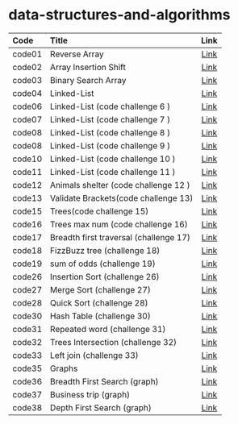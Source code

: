 # data-structures-and-algorithms



| Code   | Title                                  |                       Link                       |
|:-------|:---------------------------------------|:------------------------------------------------:|
| code01 | Reverse Array                          |      [Link](./arrayrev/ChallengeREADME.md)       |
| code02 | Array Insertion Shift                  | [Link](./array-insert-shift/ChallengeReadne2.md) |
| code03 | Binary Search Array                    |    [Link](./binarySearch/ChallengeReadme.md)     |
| code04 | Linked-List                            |          [Link](./linkedList/ReadMe.md)          |
| code06 | Linked-List (code challenge 6 )        |         [Link](./linkedList/readme6.md)          |
| code07 | Linked-List (code challenge 7 )        |         [Link](./linkedList/readme7.md)          |
| code08 | Linked-List (code challenge 8 )        |         [Link](./linkedList/readme8.md)          |
| code08 | Linked-List (code challenge 9 )        |         [Link](./linkedList/readme9.md)          |
| code10 | Linked-List (code challenge 10 )       |        [Link](./stackAndQueue/readme.md)         |
| code11 | Linked-List (code challenge 11 )       |       [Link](./stackAndQueue/readme11.md)        |
| code12 | Animals shelter (code challenge 12 )   |       [Link](./stackAndQueue/readme12.md)        |
| code13 | Validate Brackets(code challenge 13)   |       [Link](./stackAndQueue/readme13.md)        |
| code15 | Trees(code challenge 15)               |            [Link](./trees/readme.md)             |
| code16 | Trees max num (code challenge 16)      |           [Link](./trees/readme16.md)            |
| code17 | Breadth first traversal (challenge 17) |           [Link](./trees/readme17.md)            |
| code18 | FizzBuzz tree (challenge 18)           |           [Link](./trees/readme18.md)            |
| code19 | sum of odds (challenge 19)             |           [Link](./trees/readme19.md)            |
| code26 | Insertion Sort (challenge 26)          |            [Link](./code26/readme.md)            |
| code27 | Merge Sort (challenge 27)              |            [Link](./code27/readme.md)            |
| code28 | Quick Sort (challenge 28)              |            [Link](./code28/readme.md)            |
| code30 | Hash Table  (challenge 30)             |            [Link](./code30/readme.md)            |
| code31 | Repeated word  (challenge 31)          |           [Link](./code30/readme31.md)           |
| code32 | Trees Intersection  (challenge 32)     |       [Link](./TreeIntersection/read32.md)       |
| code33 | Left join  (challenge 33)              |           [Link](./leftjoin/readme.md)           |
| code35 | Graphs                                 |            [Link](./code35/readme.md)            |
| code36 | Breadth First Search (graph)           |            [Link](./code36/readme.md)            |
| code37 | Business trip (graph)                  |            [Link](./code37/readme.md)            |
| code38 | Depth First Search (graph)             |            [Link](./code38/readme.md)            |

